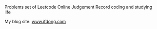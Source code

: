 Problems set of Leetcode Online Judgement
Record coding and studying life

My blog site: www.ifdong.com
